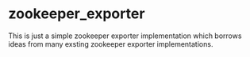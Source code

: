 # zookeeper_exporter
This is just a simple zookeeper exporter implementation which borrows ideas from many exsting zookeeper exporter implementations.
